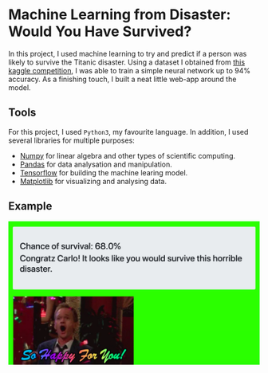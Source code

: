 # Machine Learning from Disaster: Would You Have Survived?
In this project, I used machine learning to try and predict if a person was likely to survive the Titanic disaster. Using a dataset I obtained from [this kaggle competition](https://www.kaggle.com/c/titanic), I was able to train a simple neural network up to 94% accuracy. As a finishing touch, I built a neat little web-app around the model.
## Tools
For this project, I used `Python3`, my favourite language. In addition, I used several libraries for multiple purposes:
- [Numpy](http://www.numpy.org/) for linear algebra and other types of scientific computing.
- [Pandas](https://pandas.pydata.org/) for data analysation and manipulation.
- [Tensorflow](https://www.tensorflow.org/) for building the machine learing model.
- [Matplotlib](https://matplotlib.org/) for visualizing and analysing data.
## Example
![example screenshot](example_screenshot.png)
